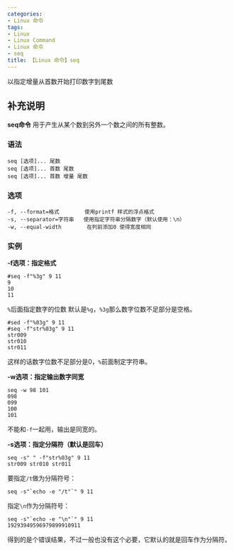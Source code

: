 ```yaml
---
categories:
- Linux 命令
tags:
- Linux
- Linux Command
- Linux 命令
- seq
title: 【Linux 命令】seq
---
```


以指定增量从首数开始打印数字到尾数

## 补充说明

**seq命令** 用于产生从某个数到另外一个数之间的所有整数。

###  语法

```shell
seq [选项]... 尾数
seq [选项]... 首数 尾数
seq [选项]... 首数 增量 尾数
```

###  选项

```shell
-f, --format=格式        使用printf 样式的浮点格式
-s, --separator=字符串   使用指定字符串分隔数字（默认使用：\n）
-w, --equal-width        在列前添加0 使得宽度相同
```

###  实例

 **-f选项：指定格式** 

```shell
#seq -f"%3g" 9 11
9
10
11
```

`%`后面指定数字的位数 默认是`%g`，`%3g`那么数字位数不足部分是空格。

```shell
#sed -f"%03g" 9 11
#seq -f"str%03g" 9 11
str009
str010
str011
```

这样的话数字位数不足部分是0，`%`前面制定字符串。

 **-w选项：指定输出数字同宽** 

```shell
seq -w 98 101
098
099
100
101
```

不能和`-f`一起用，输出是同宽的。

 **-s选项：指定分隔符（默认是回车）** 

```shell
seq -s" " -f"str%03g" 9 11
str009 str010 str011
```

要指定`/t`做为分隔符号：

```shell
seq -s"`echo -e "/t"`" 9 11
```

指定`\n`作为分隔符号：

```shell
seq -s"`echo -e "\n"`" 9 11
19293949596979899910911
```

得到的是个错误结果，不过一般也没有这个必要，它默认的就是回车作为分隔符。


<!-- Linux命令行搜索引擎：https://jaywcjlove.github.io/linux-command/ -->